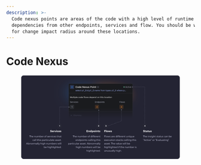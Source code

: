 ```yaml
---
description: >-
  Code nexus points are areas of the code with a high level of runtime
  dependencies from other endpoints, services and flow. You should be watchful
  for change impact radius around these locations.
---
```


# Code Nexus

<figure><img src="../../.gitbook/assets/Code Nexus Point - illustration.svg" alt=""><figcaption></figcaption></figure>
